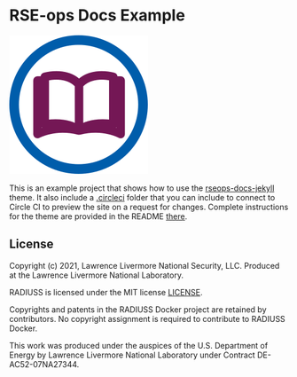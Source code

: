 # RSE-ops Docs Example

![img/rse-ops-librarian.png](img/rse-ops-librarian.png)

This is an example project that shows how to use the [rseops-docs-jekyll](https://github.com/rse-ops/rseops-docs-jekyll) theme. It also include a [.circleci](.circleci) folder that you can include
to connect to Circle CI to preview the site on a request for changes.
Complete instructions for the theme are provided in the README [there](https://github.com/rse-ops/rseops-docs-jekyll).

License
-------

Copyright (c) 2021, Lawrence Livermore National Security, LLC. 
Produced at the Lawrence Livermore National Laboratory.

RADIUSS is licensed under the MIT license [LICENSE](./LICENSE).

Copyrights and patents in the RADIUSS Docker project are retained by
contributors. No copyright assignment is required to contribute to RADIUSS
Docker.

This work was produced under the auspices of the U.S. Department of
Energy by Lawrence Livermore National Laboratory under Contract
DE-AC52-07NA27344.

